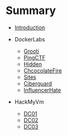 # Summary

* [Introduction](README.md)

* DockerLabs
  * [Grooti](Dockerlabs/grooti.md)
  * [PingCTF](Dockerlabs/PingCTF.md)
  * [Hidden](Dockerlabs/Hidden.md)
  * [ChcocolateFire](Dockerlabs/ChocolateFire.md)
  * [Sites](Dockerlabs/sites.md)
  * [Ciberguard](Dockerlabs/Ciberguard.md)
  * [InfluencerHate](Dockerlabs/Influencerhate.md)

* HackMyVm
  * [DC01](HackMyVM/DC01.md)
  * [DC02](HackMyVM/DC02.md)
  * [DC03](HackMyVM/DC03.md)

